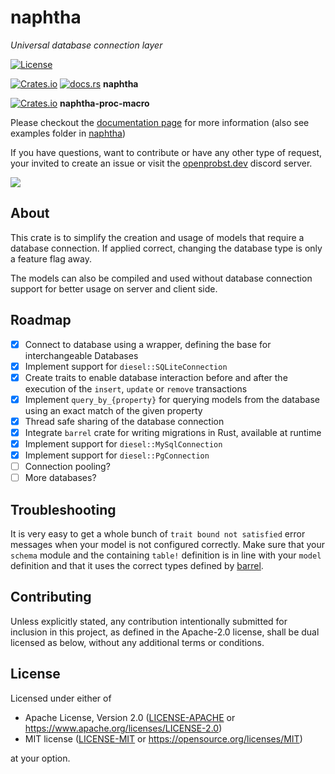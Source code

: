 <!--
SPDX-FileCopyrightText: 2021 Lewin Probst, M.Sc. <info@emirror.de>

SPDX-License-Identifier: MIT OR Apache-2.0
-->

# naphtha

*Universal database connection layer*

[![License](https://img.shields.io/badge/license-MIT%2FApache--2.0-informational?style=flat-square)](COPYRIGHT.md)

[![Crates.io](https://img.shields.io/crates/v/naphtha.svg)](https://crates.io/crates/naphtha) [![docs.rs](https://img.shields.io/docsrs/naphtha?style=flat-square)](https://docs.rs/naphtha) **naphtha**

[![Crates.io](https://img.shields.io/crates/v/naphtha-proc-macro.svg)](https://crates.io/crates/naphtha-proc-macro) **naphtha-proc-macro**

Please checkout the [documentation page](https://docs.rs/naphtha) for more information (also see examples folder in [naphtha](./naphtha/examples))

If you have questions, want to contribute or have any other type of request, your invited to create an issue or visit the [openprobst.dev](https://openprobst.dev) discord server.

[![](https://img.shields.io/discord/855726181142495242?color=154683&label=discord&style=flat-square)](https://discord.gg/nx7YtsjEbT)

## About

This crate is to simplify the creation and usage of models that require a database connection. If applied correct, changing the database type is only a feature flag away.

The models can also be compiled and used without database connection support for better usage on server and client side.

## Roadmap

- [x] Connect to database using a wrapper, defining the base for interchangeable Databases
- [x] Implement support for `diesel::SQLiteConnection`
- [x] Create traits to enable database interaction before and after the execution of the `insert`, `update` or `remove` transactions
- [x] Implement `query_by_{property}` for querying models from the database using an exact match of the given property
- [x] Thread safe sharing of the database connection
- [x] Integrate `barrel` crate for writing migrations in Rust, available at runtime
- [x] Implement support for `diesel::MySqlConnection`
- [x] Implement support for `diesel::PgConnection`
- [ ] Connection pooling?
- [ ] More databases?

## Troubleshooting

It is very easy to get a whole bunch of `trait bound not satisfied` error messages when your model is not configured correctly. Make sure that your `schema` module and the containing `table!` definition is in line with your `model` definition and that it uses the correct types defined by [barrel](https://docs.rs/barrel).

## Contributing

Unless explicitly stated, any contribution intentionally submitted
for inclusion in this project, as defined in the Apache-2.0 license, shall be
dual licensed as below, without any additional terms or conditions.

## License

Licensed under either of

- Apache License, Version 2.0 ([LICENSE-APACHE](LICENSE-APACHE) or
  https://www.apache.org/licenses/LICENSE-2.0)
- MIT license ([LICENSE-MIT](LICENSE-MIT) or
  https://opensource.org/licenses/MIT)

at your option.
